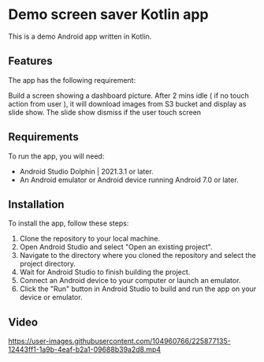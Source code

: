 # Demo screen saver Kotlin app
This is a demo Android app written in Kotlin. 

## Features
The app has the following requirement:

Build a screen showing a dashboard picture. After 2 mins idle ( if no touch action from user ), it will download images from S3 bucket and display as slide show. The slide show dismiss if the user touch screen

## Requirements
To run the app, you will need:

- Android Studio Dolphin | 2021.3.1 or later.
- An Android emulator or Android device running Android 7.0 or later.

## Installation
To install the app, follow these steps:

1. Clone the repository to your local machine.
2. Open Android Studio and select "Open an existing project".
3. Navigate to the directory where you cloned the repository and select the project directory.
4. Wait for Android Studio to finish building the project.
5. Connect an Android device to your computer or launch an emulator.
6. Click the "Run" button in Android Studio to build and run the app on your device or emulator.
   
## Video


https://user-images.githubusercontent.com/104960766/225877135-12443ff1-1a9b-4eaf-b2a1-09688b39a2d8.mp4

